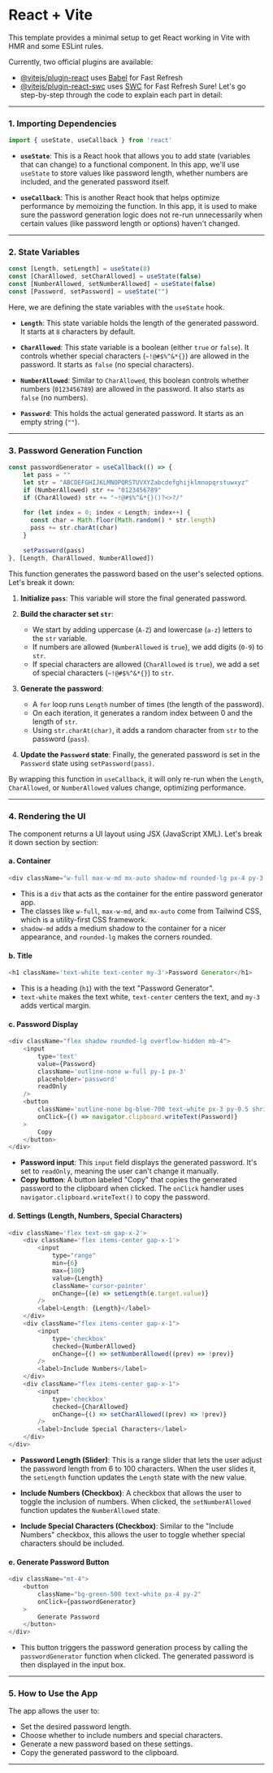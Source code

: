 # React + Vite

This template provides a minimal setup to get React working in Vite with HMR and some ESLint rules.

Currently, two official plugins are available:

- [@vitejs/plugin-react](https://github.com/vitejs/vite-plugin-react/blob/main/packages/plugin-react/README.md) uses [Babel](https://babeljs.io/) for Fast Refresh
- [@vitejs/plugin-react-swc](https://github.com/vitejs/vite-plugin-react-swc) uses [SWC](https://swc.rs/) for Fast Refresh
Sure! Let's go step-by-step through the code to explain each part in detail:

---

### 1. **Importing Dependencies**
```javascript
import { useState, useCallback } from 'react'
```
- **`useState`**: This is a React hook that allows you to add state (variables that can change) to a functional component. In this app, we'll use `useState` to store values like password length, whether numbers are included, and the generated password itself.
  
- **`useCallback`**: This is another React hook that helps optimize performance by memoizing the function. In this app, it is used to make sure the password generation logic does not re-run unnecessarily when certain values (like password length or options) haven't changed.

---

### 2. **State Variables**
```javascript
const [Length, setLength] = useState(8)
const [CharAllowed, setCharAllowed] = useState(false)
const [NumberAllowed, setNumberAllowed] = useState(false)
const [Password, setPassword] = useState("")
```

Here, we are defining the state variables with the `useState` hook.

- **`Length`**: This state variable holds the length of the generated password. It starts at `8` characters by default.
  
- **`CharAllowed`**: This state variable is a boolean (either `true` or `false`). It controls whether special characters (`~!@#$%^&*{}`) are allowed in the password. It starts as `false` (no special characters).
  
- **`NumberAllowed`**: Similar to `CharAllowed`, this boolean controls whether numbers (`0123456789`) are allowed in the password. It also starts as `false` (no numbers).
  
- **`Password`**: This holds the actual generated password. It starts as an empty string (`""`).

---

### 3. **Password Generation Function**
```javascript
const passwordGenerator = useCallback(() => {
    let pass = ""
    let str = "ABCDEFGHIJKLMNOPQRSTUVXYZabcdefghijklmnopqrstuwxyz"
    if (NumberAllowed) str += "0123456789"
    if (CharAllowed) str += "~!@#$%^&*{}()?<>?/"
  
    for (let index = 0; index < Length; index++) {
      const char = Math.floor(Math.random() * str.length)
      pass += str.charAt(char)
    }
  
    setPassword(pass)
}, [Length, CharAllowed, NumberAllowed])
```

This function generates the password based on the user's selected options. Let's break it down:

1. **Initialize `pass`**: This variable will store the final generated password.

2. **Build the character set `str`**:
    - We start by adding uppercase (`A-Z`) and lowercase (`a-z`) letters to the `str` variable.
    - If numbers are allowed (`NumberAllowed` is `true`), we add digits (`0-9`) to `str`.
    - If special characters are allowed (`CharAllowed` is `true`), we add a set of special characters (`~!@#$%^&*{}`) to `str`.

3. **Generate the password**:
    - A `for` loop runs `Length` number of times (the length of the password).
    - On each iteration, it generates a random index between 0 and the length of `str`.
    - Using `str.charAt(char)`, it adds a random character from `str` to the password (`pass`).

4. **Update the `Password` state**: Finally, the generated password is set in the `Password` state using `setPassword(pass)`.

By wrapping this function in `useCallback`, it will only re-run when the `Length`, `CharAllowed`, or `NumberAllowed` values change, optimizing performance.

---

### 4. **Rendering the UI**
The component returns a UI layout using JSX (JavaScript XML). Let's break it down section by section:

#### a. **Container**
```javascript
<div className="w-full max-w-md mx-auto shadow-md rounded-lg px-4 py-3 my-8 bg-gray-800 text-orange-500">
```
- This is a `div` that acts as the container for the entire password generator app.
- The classes like `w-full`, `max-w-md`, and `mx-auto` come from Tailwind CSS, which is a utility-first CSS framework.
- `shadow-md` adds a medium shadow to the container for a nicer appearance, and `rounded-lg` makes the corners rounded.
  
#### b. **Title**
```javascript
<h1 className='text-white text-center my-3'>Password Generator</h1>
```
- This is a heading (`h1`) with the text "Password Generator".
- `text-white` makes the text white, `text-center` centers the text, and `my-3` adds vertical margin.

#### c. **Password Display**
```javascript
<div className="flex shadow rounded-lg overflow-hidden mb-4">
    <input
        type='text'
        value={Password}
        className='outline-none w-full py-1 px-3'
        placeholder='password'
        readOnly
    />
    <button
        className='outline-none bg-blue-700 text-white px-3 py-0.5 shrink-0'
        onClick={() => navigator.clipboard.writeText(Password)}
    >
        Copy
    </button>
</div>
```
- **Password input**: This `input` field displays the generated password. It's set to `readOnly`, meaning the user can't change it manually.
- **Copy button**: A button labeled "Copy" that copies the generated password to the clipboard when clicked. The `onClick` handler uses `navigator.clipboard.writeText()` to copy the password.

#### d. **Settings (Length, Numbers, Special Characters)**
```javascript
<div className='flex text-sm gap-x-2'>
    <div className='flex items-center gap-x-1'>
        <input
            type="range"
            min={6}
            max={100}
            value={Length}
            className='cursor-pointer'
            onChange={(e) => setLength(e.target.value)}
        />
        <label>Length: {Length}</label>
    </div>
    <div className="flex items-center gap-x-1">
        <input
            type='checkbox'
            checked={NumberAllowed}
            onChange={() => setNumberAllowed((prev) => !prev)}
        />
        <label>Include Numbers</label>
    </div>
    <div className="flex items-center gap-x-1">
        <input
            type='checkbox'
            checked={CharAllowed}
            onChange={() => setCharAllowed((prev) => !prev)}
        />
        <label>Include Special Characters</label>
    </div>
</div>
```

- **Password Length (Slider)**: This is a range slider that lets the user adjust the password length from 6 to 100 characters. When the user slides it, the `setLength` function updates the `Length` state with the new value.
  
- **Include Numbers (Checkbox)**: A checkbox that allows the user to toggle the inclusion of numbers. When clicked, the `setNumberAllowed` function updates the `NumberAllowed` state.

- **Include Special Characters (Checkbox)**: Similar to the "Include Numbers" checkbox, this allows the user to toggle whether special characters should be included.

#### e. **Generate Password Button**
```javascript
<div className="mt-4">
    <button
        className="bg-green-500 text-white px-4 py-2"
        onClick={passwordGenerator}
    >
        Generate Password
    </button>
</div>
```
- This button triggers the password generation process by calling the `passwordGenerator` function when clicked. The generated password is then displayed in the input box.

---

### 5. **How to Use the App**
The app allows the user to:
- Set the desired password length.
- Choose whether to include numbers and special characters.
- Generate a new password based on these settings.
- Copy the generated password to the clipboard.

---


   ```






